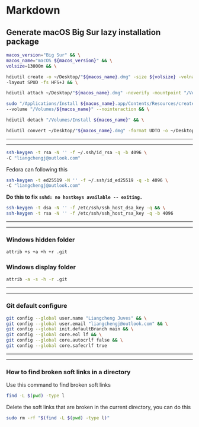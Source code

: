 # Markdown
## Generate macOS Big Sur lazy installation package
``` bash
macos_version="Big Sur" && \
macos_name="macOS ${macos_version}" && \
volsize=13000m && \

hdiutil create -o ~/Desktop/"${macos_name}.dmg" -size ${volsize} -volname "${macos_name}" \
-layout SPUD -fs HFS+J && \

hdiutil attach ~/Desktop/"${macos_name}.dmg" -noverify -mountpoint "/Volumes/${macos_name}" && \

sudo "/Applications/Install ${macos_name}.app/Contents/Resources/createinstallmedia" \
--volume "/Volumes/${macos_name}" --nointeraction && \

hdiutil detach "/Volumes/Install ${macos_name}" && \

hdiutil convert ~/Desktop/"${macos_name}.dmg" -format UDTO -o ~/Desktop/"${macos_name}.cdr"
```
***
***
``` bash
ssh-keygen -t rsa -N '' -f ~/.ssh/id_rsa -q -b 4096 \
-C "liangchengj@outlook.com"
```
Fedora can following this
``` bash
ssh-keygen -t ed25519 -N '' -f ~/.ssh/id_ed25519 -q -b 4096 \
-C "liangchengj@outlook.com"
```
**Do this to fix `sshd: no hostkeys available -- exiting.`**
``` bash
ssh-keygen -t dsa -N '' -f /etc/ssh/ssh_host_dsa_key -q && \
ssh-keygen -t rsa -N '' -f /etc/ssh/ssh_host_rsa_key -q -b 4096
```
***
***
### Windows hidden folder
``` bash
attrib +s +a +h +r .git
```
### Windows display folder
``` bash
attrib -a -s -h -r .git
```
***
***
### Git default configure
``` bash
git config --global user.name "Liangcheng Juves" && \
git config --global user.email "liangchengj@outlook.com" && \
git config --global init.defaultBranch main && \
git config --global core.eol lf && \
git config --global core.autocrlf false && \
git config --global core.safecrlf true
```
***
***
### How to find broken soft links in a directory
Use this command to find broken soft links
``` bash
find -L $(pwd) -type l
```
Delete the soft links that are broken in the current directory, you can do this
``` bash
sudo rm -rf "$(find -L $(pwd) -type l)"
```
